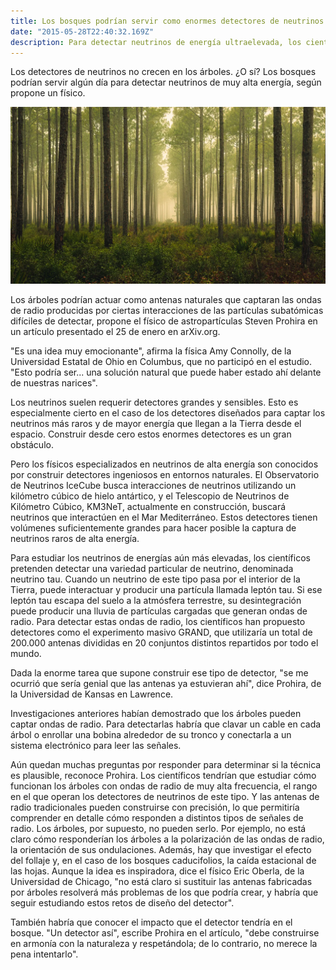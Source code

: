 ```yaml
---
title: Los bosques podrían servir como enormes detectores de neutrinos.
date: "2015-05-28T22:40:32.169Z"
description: Para detectar neutrinos de energía ultraelevada, los científicos necesitan detectores enormes. Las franjas de árboles podrían ayudar.
---
```


Los detectores de neutrinos no crecen en los árboles. ¿O sí? Los bosques podrían servir algún día para detectar neutrinos de muy alta energía, según propone un físico.

![Imagen](./img.webp)


Los árboles podrían actuar como antenas naturales que captaran las ondas de radio producidas por ciertas interacciones de las partículas subatómicas difíciles de detectar, propone el físico de astropartículas Steven Prohira en un artículo presentado el 25 de enero en arXiv.org.

"Es una idea muy emocionante", afirma la física Amy Connolly, de la Universidad Estatal de Ohio en Columbus, que no participó en el estudio. "Esto podría ser... una solución natural que puede haber estado ahí delante de nuestras narices".

Los neutrinos suelen requerir detectores grandes y sensibles. Esto es especialmente cierto en el caso de los detectores diseñados para captar los neutrinos más raros y de mayor energía que llegan a la Tierra desde el espacio. Construir desde cero estos enormes detectores es un gran obstáculo.

Pero los físicos especializados en neutrinos de alta energía son conocidos por construir detectores ingeniosos en entornos naturales. El Observatorio de Neutrinos IceCube busca interacciones de neutrinos utilizando un kilómetro cúbico de hielo antártico, y el Telescopio de Neutrinos de Kilómetro Cúbico, KM3NeT, actualmente en construcción, buscará neutrinos que interactúen en el Mar Mediterráneo. Estos detectores tienen volúmenes suficientemente grandes para hacer posible la captura de neutrinos raros de alta energía.


Para estudiar los neutrinos de energías aún más elevadas, los científicos pretenden detectar una variedad particular de neutrino, denominada neutrino tau. Cuando un neutrino de este tipo pasa por el interior de la Tierra, puede interactuar y producir una partícula llamada leptón tau. Si ese leptón tau escapa del suelo a la atmósfera terrestre, su desintegración puede producir una lluvia de partículas cargadas que generan ondas de radio. Para detectar estas ondas de radio, los científicos han propuesto detectores como el experimento masivo GRAND, que utilizaría un total de 200.000 antenas divididas en 20 conjuntos distintos repartidos por todo el mundo.

Dada la enorme tarea que supone construir ese tipo de detector, "se me ocurrió que sería genial que las antenas ya estuvieran ahí", dice Prohira, de la Universidad de Kansas en Lawrence.

Investigaciones anteriores habían demostrado que los árboles pueden captar ondas de radio. Para detectarlas habría que clavar un cable en cada árbol o enrollar una bobina alrededor de su tronco y conectarla a un sistema electrónico para leer las señales.

Aún quedan muchas preguntas por responder para determinar si la técnica es plausible, reconoce Prohira. Los científicos tendrían que estudiar cómo funcionan los árboles con ondas de radio de muy alta frecuencia, el rango en el que operan los detectores de neutrinos de este tipo. Y las antenas de radio tradicionales pueden construirse con precisión, lo que permitiría comprender en detalle cómo responden a distintos tipos de señales de radio. Los árboles, por supuesto, no pueden serlo. Por ejemplo, no está claro cómo responderían los árboles a la polarización de las ondas de radio, la orientación de sus ondulaciones. Además, hay que investigar el efecto del follaje y, en el caso de los bosques caducifolios, la caída estacional de las hojas.
Aunque la idea es inspiradora, dice el físico Eric Oberla, de la Universidad de Chicago, "no está claro si sustituir las antenas fabricadas por árboles resolverá más problemas de los que podría crear, y habría que seguir estudiando estos retos de diseño del detector".


También habría que conocer el impacto que el detector tendría en el bosque. "Un detector así", escribe Prohira en el artículo, "debe construirse en armonía con la naturaleza y respetándola; de lo contrario, no merece la pena intentarlo".